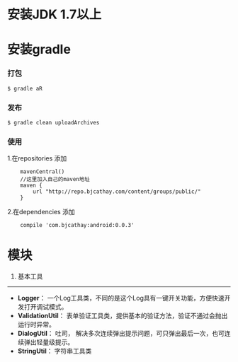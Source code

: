 # 安装JDK 1.7以上
# 安装gradle




### 打包

```
$ gradle aR
```

### 发布

```
$ gradle clean uploadArchives
```

### 使用
1.在repositories 添加

```
	mavenCentral()
   	//这里加入自己的maven地址
    maven {
        url "http://repo.bjcathay.com/content/groups/public/"
   	}
```
2.在dependencies 添加

```
	compile 'com.bjcathay:android:0.0.3'
```

# 模块

1. 基本工具
-----
- **Logger**：	一个Log工具类，不同的是这个Log具有一键开关功能，方便快速开发打开调试模式。
- **ValidationUtil**：	表单验证工具类，提供基本的验证方法，验证不通过会抛出运行时异常。
- **DialogUtil**：	吐司， 解决多次连续弹出提示问题，可只弹出最后一次，也可连续弹出轻量级提示。
- **StringUtil**：	字符串工具类



